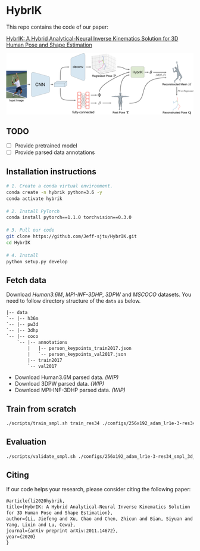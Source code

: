 # HybrIK


This repo contains the code of our paper:

[HybrIK: A Hybrid Analytical-Neural Inverse Kinematics Solution for 3D Human Pose and Shape Estimation](https://arxiv.org/abs/2011.14672)

![hybrik](hybrik.png)

## TODO
- [ ] Provide pretrained model
- [ ] Provide parsed data annotations

## Installation instructions

``` bash
# 1. Create a conda virtual environment.
conda create -n hybrik python=3.6 -y
conda activate hybrik

# 2. Install PyTorch
conda install pytorch==1.1.0 torchvision==0.3.0

# 3. Pull our code
git clone https://github.com/Jeff-sjtu/HybrIK.git
cd HybrIK

# 4. Install
python setup.py develop
```

## Fetch data
Download *Human3.6M*, *MPI-INF-3DHP*, *3DPW* and *MSCOCO* datasets. You need to follow directory structure of the `data` as below.
```
|-- data
`-- |-- h36m
`-- |-- pw3d
`-- |-- 3dhp
`-- |-- coco
    `-- |-- annotations
        |   |-- person_keypoints_train2017.json
        |   `-- person_keypoints_val2017.json
        |-- train2017
        `-- val2017
```
* Download Human3.6M parsed data. *(WIP)*
* Download 3DPW parsed data. *(WIP)*
* Download MPI-INF-3DHP parsed data. *(WIP)*


## Train from scratch

``` bash
./scripts/train_smpl.sh train_res34 ./configs/256x192_adam_lr1e-3-res34_smpl_3d_base_2x_mix.yaml
```

## Evaluation
``` bash
./scripts/validate_smpl.sh ./configs/256x192_adam_lr1e-3-res34_smpl_3d_base_2x_mix.yaml ${CKPT}
```


## Citing
If our code helps your research, please consider citing the following paper:

    @article{li2020hybrik,
    title={HybrIK: A Hybrid Analytical-Neural Inverse Kinematics Solution for 3D Human Pose and Shape Estimation},
    author={Li, Jiefeng and Xu, Chao and Chen, Zhicun and Bian, Siyuan and Yang, Lixin and Lu, Cewu},
    journal={arXiv preprint arXiv:2011.14672},
    year={2020}
    }
